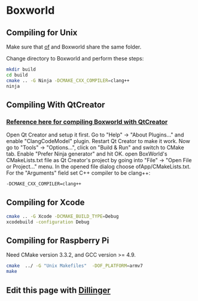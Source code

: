 Boxworld
=====
Compiling for Unix
---------
Make sure that [of](https://github.com/ofnode/of) and Boxworld share the same folder.

Change directory to Boxworld and perform these steps:
```bash
mkdir build
cd build
cmake .. -G Ninja -DCMAKE_CXX_COMPILER=clang++
ninja
```
Compiling With QtCreator
---------
### [Reference here for compiling Boxworld with QtCreator](https://github.com/ofnode/of/wiki/Compiling-ofApp-with-IDE-on-Linux)

Open Qt Creator and setup it first. Go to "Help" -> "About Plugins..." and enable "ClangCodeModel" plugin. Restart Qt Creator to make it work. Now go to "Tools" -> "Options...", click on "Build & Run" and switch to CMake tab. Enable "Prefer Ninja generator" and hit OK.  open BoxWorld's CMakeLists.txt file as Qt Creator's project by going into "File" -> "Open File or Project..." menu. In the opened file dialog choose ofApp/CMakeLists.txt. For the "Arguments" field set C++ compiler to be clang++:
```bash
-DCMAKE_CXX_COMPILER=clang++
```

Compiling for Xcode
--------
```bash
cmake .. -G Xcode -DCMAKE_BUILD_TYPE=Debug
xcodebuild -configuration Debug
```
Compiling for Raspberry Pi
--------
Need CMake version 3.3.2, and GCC version >= 4.9.
```bash
cmake  ../ -G "Unix Makefiles"  -DOF_PLATFORM=armv7
make
```
Edit this page with [Dillinger](http://dillinger.io/)
--------
